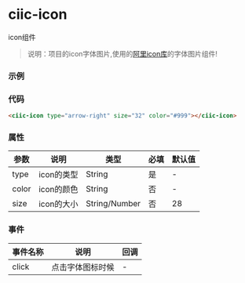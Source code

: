 # ciic-icon
icon组件

> 说明：项目的icon字体图片,使用的[阿里icon库](https://www.iconfont.cn/)的字体图片组件!


### 示例


### 代码

```html
<ciic-icon type="arrow-right" size="32" color="#999"></ciic-icon>
```

### 属性
| 参数 | 说明 | 类型 | 必填 | 默认值 | 
| --- | ---- | --- | --- | ----- |
| type| icon的类型 | String | 是 | - |
| color | icon的颜色 | String | 否 | - |
| size | icon的大小 | String/Number | 否 | 28 |

### 事件

| 事件名称 | 说明 | 回调 |
| ------- | --- | --- |
|  click  | 点击字体图标时候 | - |

